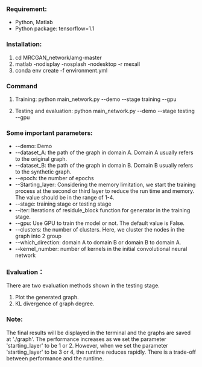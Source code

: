 ### Requirement:
* Python, Matlab
* Python package: tensorflow=1.1

### Installation:
1. cd MRCGAN_network/amg-master
2. matlab -nodisplay -nosplash -nodesktop -r mexall
3. conda env create -f environment.yml

### Command
1. Training:
python main_network.py --demo --stage training --gpu

2. Testing and evaluation:
python main_network.py --demo --stage testing --gpu


### Some important parameters:
* --demo: Demo
* --dataset_A: the path of the graph in domain A. Domain A usually refers to the original graph.
* --dataset_B: the path of the graph in domain B. Domain B usually refers to the synthetic graph.
* --epoch: the number of epochs
* --Starting_layer: Considering the memory limitation, we start the training process at the second or third layer to reduce the run time and memory. The value should be in the range of 1-4.
* --stage: training stage or testing stage
* --iter: Iterations of residule_block function for generator in the training stage.
* --gpu: Use GPU to train the model or not. The default value is False.
* --clusters: the number of clusters. Here, we cluster the nodes in the graph into 2 group
* --which_direction: domain A to domain B or domain B to domain A.
* --kernel_number: number of kernels in the initial convolutional neural network


### Evaluation：
There are two evaluation methods shown in the testing stage.
1. Plot the generated graph.
2. KL divergence of graph degree.

### Note:
The final results will be displayed in the terminal and the graphs are saved at './graph'.
The performance increases as we set the parameter 'starting_layer' to be 1 or 2. However, when we set the parameter 'starting_layer' to be 3 or 4, the runtime reduces rapidly. There is a trade-off between performance and the runtime.






